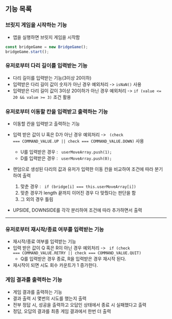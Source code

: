 ## 기능 목록

### 브릿지 게임을 시작하는 기능

- 앱을 실행하면 브릿지 게임을 시작함

```js
const bridgeGame = new BridgeGame();
bridgeGame.start();
```

### 유저로부터 다리 길이를 입력받는 기능

- 다리 길이를 입력받는 기능(3이상 20이하)
- 입력받은 다리 길이 값이 숫자가 아닌 경우 예외처리 -> <code>isNaN()</code> 사용
- 입력받은 다리 길이 값이 3이상 20이하가 아닌 경우 예외처리 -> <code>if (value <= 20 && value >= 3)</code> 조건 활용

### 유저로부터 이동할 칸을 입력받고 출력하는 기능

- 이동할 칸을 입력받고 출력하는 기능
- 입력 받은 값이 U 혹은 D가 아닌 경우 예외처리 -> <code> (check === COMMAND_VALUE.UP || check === COMMAND_VALUE.DOWN)</code> 사용

  - U를 입력받은 경우 : <code> userMoveArray.push(1); </code>
  - D를 입력받은 경우 : <code> userMoveArray.push(0); </code>

- 랜덤으로 생성된 다리의 값과 유저가 입력한 이동 칸을 비교하여 조건에 따라 분기하여 출력
  1. 맞춘 경우 : <code> if (bridge[i] === this.userMoveArray[i]) </code>
  2. 맞춘 경우가 length 끝까지 이어진 경우 다 맞췄다는 판단을 함
  3. 그 외의 경우 틀림
- UPSIDE, DOWNSIDE를 각각 분리하여 조건에 따라 추가하면서 출력

---

### 유저로부터 재시작/종료 여부를 입력받는 기능

- 재시작/종료 여부를 입력받는 기능
- 입력 받은 값이 Q 혹은 R이 아닌 경우 예외처리 -> <code> if (check === COMMAND_VALUE.RETRY || check === COMMAND_VALUE.QUIT) </code>
  - Q를 입력받은 경우 종료, R을 입력받은 경우 재시작 된다.
- 재시작이 되면 시도 회수 카운트가 1 증가한다.

### 게임 결과를 출력하는 기능

- 게임 결과를 출력하는 기능
- 결과 출력 시 몇번의 시도를 했는지 출력
- 전부 정답 시, 성공을 출력하고 오답인 상태에서 종료 시 실패했다고 출력
- 정답, 오답의 결과를 최종 게임 결과에서 한번 더 출력
